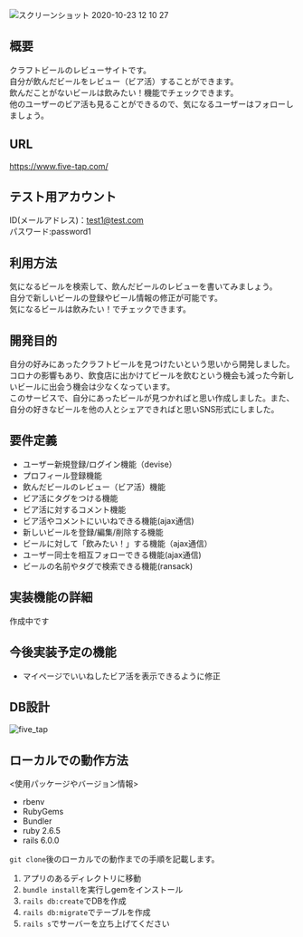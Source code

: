 ![スクリーンショット 2020-10-23 12 10 27](https://user-images.githubusercontent.com/69100896/96952046-d74db000-1528-11eb-961c-4a3fac78f3c0.png)
## 概要
クラフトビールのレビューサイトです。  
自分が飲んだビールをレビュー（ビア活）することができます。  
飲んだことがないビールは飲みたい！機能でチェックできます。  
他のユーザーのビア活も見ることができるので、気になるユーザーはフォローしましょう。

## URL
https://www.five-tap.com/

## テスト用アカウント
ID(メールアドレス)：test1@test.com  
パスワード:password1

## 利用方法
気になるビールを検索して、飲んだビールのレビューを書いてみましょう。  
自分で新しいビールの登録やビール情報の修正が可能です。  
気になるビールは飲みたい！でチェックできます。

## 開発目的
自分の好みにあったクラフトビールを見つけたいという思いから開発しました。コロナの影響もあり、飲食店に出かけてビールを飲むという機会も減った今新しいビールに出会う機会は少なくなっています。  
このサービスで、自分にあったビールが見つかればと思い作成しました。また、自分の好きなビールを他の人とシェアできればと思いSNS形式にしました。

## 要件定義
* ユーザー新規登録/ログイン機能（devise）
* プロフィール登録機能
* 飲んだビールのレビュー（ビア活）機能
* ビア活にタグをつける機能
* ビア活に対するコメント機能
* ビア活やコメントにいいねできる機能(ajax通信)
* 新しいビールを登録/編集/削除する機能
* ビールに対して「飲みたい！」する機能（ajax通信）
* ユーザー同士を相互フォローできる機能(ajax通信)
* ビールの名前やタグで検索できる機能(ransack)

## 実装機能の詳細
作成中です

## 今後実装予定の機能
* マイページでいいねしたビア活を表示できるように修正

## DB設計
![five_tap](https://user-images.githubusercontent.com/69100896/95412943-1f83a480-0965-11eb-8724-bacf2f2f799d.png)

## ローカルでの動作方法
<使用パッケージやバージョン情報>
* rbenv
* RubyGems
* Bundler
* ruby 2.6.5
* rails 6.0.0

`git clone`後のローカルでの動作までの手順を記載します。
1. アプリのあるディレクトリに移動
2. `bundle install`を実行しgemをインストール
3. `rails db:create`でDBを作成
4. `rails db:migrate`でテーブルを作成
5. `rails s`でサーバーを立ち上げてください
